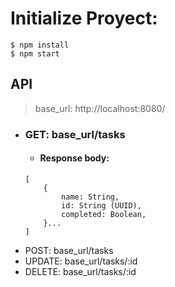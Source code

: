 # Initialize Proyect:

```
$ npm install
$ npm start
```

## API

> base_url: http://localhost:8080/

- ### GET: base_url/tasks
  - #### Response body:
  ```
  [
      {
          name: String,
          id: String (UUID),
          completed: Boolean,
      }...
  ]
  ```
- POST: base_url/tasks
- UPDATE: base_url/tasks/:id
- DELETE: base_url/tasks/:id
